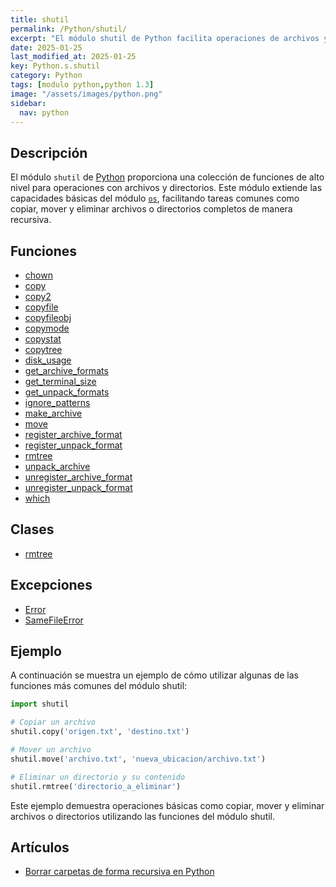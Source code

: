```yaml
---
title: shutil
permalink: /Python/shutil/
excerpt: "El módulo shutil de Python facilita operaciones de archivos y directorios como copiar y mover."
date: 2025-01-25
last_modified_at: 2025-01-25
key: Python.s.shutil
category: Python
tags: [modulo python,python 1.3]
image: "/assets/images/python.png"
sidebar:
  nav: python
---
```


## Descripción


El módulo `shutil` de [Python](https://www.manualweb.net/python/) proporciona una colección de funciones de alto nivel para operaciones con archivos y directorios. Este módulo extiende las capacidades básicas del módulo [`os`](https://www.w3api.com/Python/os/), facilitando tareas comunes como copiar, mover y eliminar archivos o directorios completos de manera recursiva.


## Funciones

- [chown](https://www.w3api.com/Python/shutil/chown/)
- [copy](https://www.w3api.com/Python/shutil/copy/)
- [copy2](https://www.w3api.com/Python/shutil/copy2/)
- [copyfile](https://www.w3api.com/Python/shutil/copyfile/)
- [copyfileobj](https://www.w3api.com/Python/shutil/copyfileobj/)
- [copymode](https://www.w3api.com/Python/shutil/copymode/)
- [copystat](https://www.w3api.com/Python/shutil/copystat/)
- [copytree](https://www.w3api.com/Python/shutil/copytree/)
- [disk_usage](https://www.w3api.com/Python/shutil/disk_usage/)
- [get_archive_formats](https://www.w3api.com/Python/shutil/get_archive_formats/)
- [get_terminal_size](https://www.w3api.com/Python/shutil/get_terminal_size/)
- [get_unpack_formats](https://www.w3api.com/Python/shutil/get_unpack_formats/)
- [ignore_patterns](https://www.w3api.com/Python/shutil/ignore_patterns/)
- [make_archive](https://www.w3api.com/Python/shutil/make_archive/)
- [move](https://www.w3api.com/Python/shutil/move/)
- [register_archive_format](https://www.w3api.com/Python/shutil/register_archive_format/)
- [register_unpack_format](https://www.w3api.com/Python/shutil/register_unpack_format/)
- [rmtree](https://www.w3api.com/Python/shutil/rmtree/)
- [unpack_archive](https://www.w3api.com/Python/shutil/unpack_archive/)
- [unregister_archive_format](https://www.w3api.com/Python/shutil/unregister_archive_format/)
- [unregister_unpack_format](https://www.w3api.com/Python/shutil/unregister_unpack_format/)
- [which](https://www.w3api.com/Python/shutil/which/)

## Clases

- [rmtree](https://www.w3api.com/Python/shutil/rmtree/)

## Excepciones

- [Error](https://www.w3api.com/Python/shutil/Error/)
- [SameFileError](https://www.w3api.com/Python/shutil/SameFileError/)

## Ejemplo


A continuación se muestra un ejemplo de cómo utilizar algunas de las funciones más comunes del módulo shutil:


```python
import shutil

# Copiar un archivo
shutil.copy('origen.txt', 'destino.txt')

# Mover un archivo
shutil.move('archivo.txt', 'nueva_ubicacion/archivo.txt')

# Eliminar un directorio y su contenido
shutil.rmtree('directorio_a_eliminar')
```


Este ejemplo demuestra operaciones básicas como copiar, mover y eliminar archivos o directorios utilizando las funciones del módulo shutil.


## Artículos

- [Borrar carpetas de forma recursiva en Python](https://lineadecodigo.com/python/borrar-carpetas-de-forma-recursiva-en-python/)
